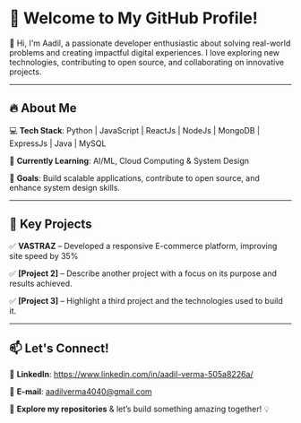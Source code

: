 # 🚀 Welcome to My GitHub Profile!

👋 Hi, I'm Aadil, a passionate developer enthusiastic about solving real-world problems and creating impactful digital experiences. I love exploring new technologies, contributing to open source, and collaborating on innovative projects.

---

## 🔥 About Me

💻 **Tech Stack**: Python | JavaScript | ReactJs | NodeJs | MongoDB | ExpressJs | Java | MySQL

🚀 **Currently Learning**: AI/ML, Cloud Computing & System Design

🎯 **Goals**: Build scalable applications, contribute to open source, and enhance system design skills.

---

## 🌟 Key Projects

✅ **VASTRAZ** – Developed a responsive E-commerce platform, improving site speed by 35%

✅ **[Project 2]** – Describe another project with a focus on its purpose and results achieved.

✅ **[Project 3]** – Highlight a third project and the technologies used to build it.

---

## 📫 Let's Connect!

🔗 **LinkedIn**: https://www.linkedin.com/in/aadil-verma-505a8226a/

📧 **E-mail**: aadilverma4040@gmail.com

🚀 **Explore my repositories** & let’s build something amazing together! 💡
